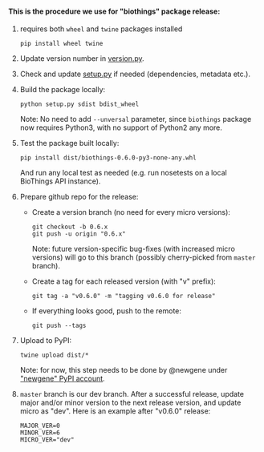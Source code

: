 #### This is the procedure we use for "biothings" package release:

1. requires both `wheel` and `twine` packages installed
    ```
    pip install wheel twine
    ```

2. Update version number in [version.py](biothings/version.py).

3. Check and update [setup.py](setup.py) if needed (dependencies, metadata etc.).

4. Build the package locally:

    ```
    python setup.py sdist bdist_wheel
    ```

   Note: No need to add `--unversal` parameter, since `biothings` package now requires Python3, with no support of Python2 any more.

5. Test the package built locally:

    ```
    pip install dist/biothings-0.6.0-py3-none-any.whl
    ```

   And run any local test as needed (e.g. run nosetests on a local BioThings API instance).

6. Prepare github repo for the release:

   * Create a version branch (no need for every micro versions):
        ```
        git checkout -b 0.6.x
        git push -u origin "0.6.x"
        ```
     Note: future version-specific bug-fixes (with increased micro versions) will go to this branch (possibly cherry-picked from `master` branch).

   * Create a tag for each released version (with "v" prefix):
        ```
        git tag -a "v0.6.0" -m "tagging v0.6.0 for release"
        ```
   * If everything looks good, push to the remote:
        ```
        git push --tags
        ```

7. Upload to PyPI:

    ```
    twine upload dist/*
    ```

    Note: for now, this step needs to be done by @newgene under ["newgene" PyPI account](https://pypi.org/user/newgene/).

8. `master` branch is our dev branch. After a successful release, update major and/or minor version to the next release version, and update micro as "dev". Here is an example after "v0.6.0" release:

    ```
    MAJOR_VER=0
    MINOR_VER=6
    MICRO_VER="dev"
    ```
